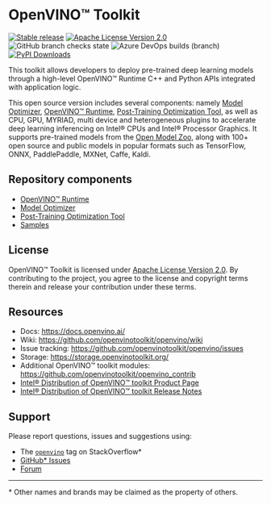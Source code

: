 # OpenVINO™ Toolkit
[![Stable release](https://img.shields.io/badge/version-2022.1-green.svg)](https://github.com/openvinotoolkit/openvino/releases/tag/2022.1)
[![Apache License Version 2.0](https://img.shields.io/badge/license-Apache_2.0-green.svg)](LICENSE)
![GitHub branch checks state](https://img.shields.io/github/checks-status/openvinotoolkit/openvino/master?label=GitHub%20checks)
![Azure DevOps builds (branch)](https://img.shields.io/azure-devops/build/openvinoci/b2bab62f-ab2f-4871-a538-86ea1be7d20f/13?label=Public%20CI)
[![PyPI Downloads](https://pepy.tech/badge/openvino)](https://pepy.tech/project/openvino)

This toolkit allows developers to deploy pre-trained deep learning models
through a high-level OpenVINO™ Runtime C++ and Python APIs integrated with application logic.

This open source version includes several components: namely [Model Optimizer], [OpenVINO™ Runtime], [Post-Training Optimization Tool], as well as CPU, GPU, MYRIAD, multi device and heterogeneous plugins to accelerate deep learning inferencing on Intel® CPUs and Intel® Processor Graphics.
It supports pre-trained models from the [Open Model Zoo], along with 100+ open
source and public models in popular formats such as TensorFlow, ONNX, PaddlePaddle, MXNet, Caffe, Kaldi.

## Repository components
* [OpenVINO™ Runtime]
* [Model Optimizer]
* [Post-Training Optimization Tool]
* [Samples]

## License
OpenVINO™ Toolkit is licensed under [Apache License Version 2.0](LICENSE).
By contributing to the project, you agree to the license and copyright terms therein and release your contribution under these terms.

## Resources
* Docs: https://docs.openvino.ai/
* Wiki: https://github.com/openvinotoolkit/openvino/wiki
* Issue tracking: https://github.com/openvinotoolkit/openvino/issues
* Storage: https://storage.openvinotoolkit.org/
* Additional OpenVINO™ toolkit modules: https://github.com/openvinotoolkit/openvino_contrib
* [Intel® Distribution of OpenVINO™ toolkit Product Page](https://software.intel.com/content/www/us/en/develop/tools/openvino-toolkit.html)
* [Intel® Distribution of OpenVINO™ toolkit Release Notes](https://software.intel.com/en-us/articles/OpenVINO-RelNotes)

## Support
Please report questions, issues and suggestions using:

* The [`openvino`](https://stackoverflow.com/questions/tagged/openvino) tag on StackOverflow\*
* [GitHub* Issues](https://github.com/openvinotoolkit/openvino/issues)
* [Forum](https://software.intel.com/en-us/forums/computer-vision)

---
\* Other names and brands may be claimed as the property of others.

[Open Model Zoo]:https://github.com/openvinotoolkit/open_model_zoo
[OpenVINO™ Runtime]:https://docs.openvino.ai/latest/openvino_docs_OV_Runtime_User_Guide.html
[Model Optimizer]:https://docs.openvino.ai/latest/openvino_docs_MO_DG_Deep_Learning_Model_Optimizer_DevGuide.html
[Post-Training Optimization Tool]:https://docs.openvino.ai/latest/pot_introduction.html
[Samples]:https://github.com/openvinotoolkit/openvino/tree/master/samples
[tag on StackOverflow]:https://stackoverflow.com/search?q=%23openvino

